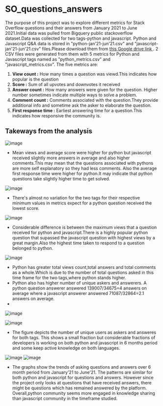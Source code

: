 # SO_questions_answers

The purpose of this project was to explore different metrics for Stack Overflow questions and their answers from January 2021 to June 2021.Initial data was pulled from Bigquery public stackoverflow dataset.Data was collected for two tags-python and javascript. Python and Javascript Q&A data is stored in "python-jan'21-jun'21.csv" and "javascript-jan'21-jun'21.csv" files.Please download them from [ this Google drive link ](https://drive.google.com/drive/folders/1k-Ri47jTRi2RF7CkpsSGvK4iYo5rGI7x?usp=sharing). 2 CSV files were generated from them with 5 metrics for Python and Javascript tags named as "python_metrics.csv" and "javascript_metrics.csv". The five metrics are:

1. **View count :** How many times a question was viewd.This indicates how popular is the question
2. **Score :** Sum of all upvotes and downvotes it received
3. **Answer count :** How many answers were given for the question. Higher number sometimes indicate multiple ways to solve a problem.
4. **Comment count :** Comments associated with the question.They provide additional info and sometime ask the asker to elaborate the question.
5. **First response time :** Earliest answering time for a question.This indicates how responsive the community is.

## Takeways from the analysis

![image](https://user-images.githubusercontent.com/50947232/145873551-cd88566c-a452-4026-a56d-b938f222480a.png)
- Mean views and average score were higher for python but javascript received slightly more answers in average and also higher comments.This may mean that the questions associated with pythons are more self explanatory so they had less comments. Also the average first response time were higher for python.It may indicate that python questions take slightly higher time to get solved.

![image](https://user-images.githubusercontent.com/50947232/145874467-119ed26f-20ce-491b-b2f5-e22f8dfa031c.png)
- There's almost no variation for the two tags for their respective minimum values in metrics expect for a python question received the lowest score.

![image](https://user-images.githubusercontent.com/50947232/145874776-e3d84fa7-7cc6-4b62-a734-bab847d0f396.png)
- Considerable difference is between the maximum views that a question received for python and javascript.There is a highly popular python question that supassed the javascript question with highest views by a great margin.Also the highest time taken to respond to a question belonged to python.

![image](https://user-images.githubusercontent.com/50947232/145875229-7d08e1a1-f43a-4645-a413-6597ef7a701f.png)
- Python has greater total views count,total answers and total comments as a whole.Which is due to the number of total questions asked in this time frame for the two tags,where python stands higher.
- Python also has higher number of unique askers and answerers. A python question answerer answered 139007/34675=4 answers on average where a javascript answerer answered 71087/32864=2.1 answers on average.
- 
![image](https://user-images.githubusercontent.com/50947232/145875592-a2e9bed8-0bd5-45d1-8961-53ca75ac412e.png)

![image](https://user-images.githubusercontent.com/50947232/145876164-2fa5b16e-417d-44c6-88d4-44d264eaa672.png)
- The figure depicts the number of unique users as askers and answeres for both tags. This shows a small fraction but considerable fractions of developers is working on both python and javascript in 6 months period and some keep active knowledge on both languages.

![image](https://user-images.githubusercontent.com/50947232/145876795-0791290e-b8e6-4a25-babc-21fa9eebef05.png) ![image](https://user-images.githubusercontent.com/50947232/145876927-7e694c00-daf7-4f3c-8269-b35d7956c7f5.png)

- The graphs show the trends of asking questions and answers over 6 month period from January'21 to June'21. The patterns are similar for both python and javascript for questions and answers. However since the project only looks at questions that have received answers, there might be questions which has remained answered by the platform. Overall,python community seems more engaged in knowledge sharing than javascript community in the timeframe studied.


